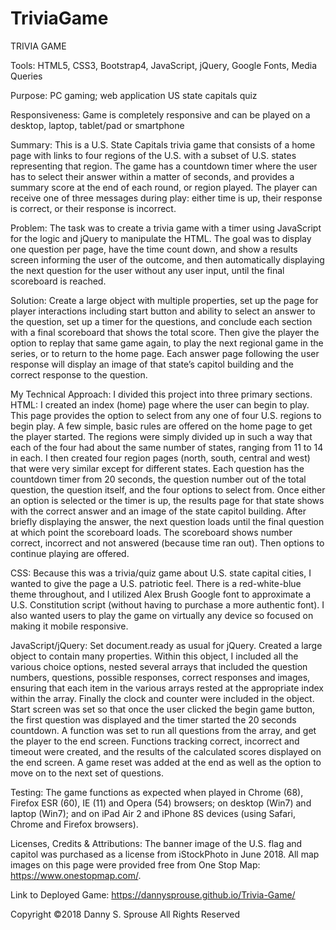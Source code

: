 # TriviaGame
TRIVIA GAME

Tools: HTML5, CSS3, Bootstrap4, JavaScript, jQuery, Google Fonts, Media Queries

Purpose:  PC gaming; web application US state capitals quiz

Responsiveness:  Game is completely responsive and can be played on a desktop, laptop, tablet/pad or smartphone

Summary: This is a U.S. State Capitals trivia game that consists of a home page with links to four regions of the U.S. with a subset of U.S. states representing that region. The game has a countdown timer where the user has to select their answer within a matter of seconds, and provides a summary score at the end of each round, or region played. The player can receive one of three messages during play: either time is up, their response is correct, or their response is incorrect.

Problem: The task was to create a trivia game with a timer using JavaScript for the logic and jQuery to manipulate the HTML. The goal was to display one question per page, have the time count down, and show a results screen informing the user of the outcome, and then automatically displaying the next question for the user without any user input, until the final scoreboard is reached.

Solution: Create a large object with multiple properties, set up the page for player interactions including start button and ability to select an answer to the question, set up a timer for the questions, and conclude each section with a final scoreboard that shows the total score. Then give the player the option to replay that same game again, to play the next regional game in the series, or to return to the home page. Each answer page following the user response will display an image of that state’s capitol building and the correct response to the question.

My Technical Approach: I divided this project into three primary sections. HTML: I created an index (home) page where the user can begin to play. This page provides the option to select from any one of four U.S. regions to begin play. A few simple, basic rules are offered on the home page to get the player started. The regions were simply divided up in such a way that each of the four had about the same number of states, ranging from 11 to 14 in each. I then created four region pages (north, south, central and west) that were very similar except for different states. Each question has the countdown timer from 20 seconds, the question number out of the total question, the question itself, and the four options to select from. Once either an option is selected or the timer is up, the results page for that state shows with the correct answer and an image of the state capitol building. After briefly displaying the answer, the next question loads until the final question at which point the scoreboard loads. The scoreboard shows number correct, incorrect and not answered (because time ran out). Then options to continue playing are offered.

CSS: Because this was a trivia/quiz game about U.S. state capital cities, I wanted to give the page a U.S. patriotic feel. There is a red-white-blue theme throughout, and I utilized Alex Brush Google font to approximate a U.S. Constitution script (without having to purchase a more authentic font).  I also wanted users to play the game on virtually any device so focused on making it mobile responsive.

JavaScript/jQuery: Set document.ready as usual for jQuery. Created a large object to contain many properties. Within this object, I included all the various choice options, nested several arrays that included the question numbers, questions, possible responses, correct responses and images, ensuring that each item in the various arrays rested at the appropriate index within the array. Finally the clock and counter were included in the object. Start screen was set so that once the user clicked the begin game button, the first question was displayed and the timer started the 20 seconds countdown. A function was set to run all questions from the array, and get the player to the end screen. Functions tracking correct, incorrect and timeout were created, and the results of the calculated scores displayed on the end screen. A game reset was added at the end as well as the option to move on to the next set of questions.

Testing:  The game functions as expected when played in Chrome (68), Firefox ESR (60), IE (11) and Opera (54) browsers; on desktop (Win7) and laptop (Win7); and on iPad Air 2 and iPhone 8S devices (using Safari, Chrome and Firefox browsers). 

Licenses, Credits & Attributions: The banner image of the U.S. flag and capitol was purchased as a license from iStockPhoto in June 2018. All map images on this page were provided free from One Stop Map: https://www.onestopmap.com/.

Link to Deployed Game: https://dannysprouse.github.io/Trivia-Game/

Copyright ©2018 Danny S. Sprouse All Rights Reserved